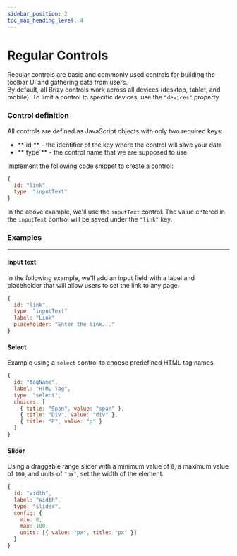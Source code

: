 ```yaml
---
sidebar_position: 2
toc_max_heading_level: 4
---
```

# Regular Controls

Regular controls are basic and commonly used controls for building the toolbar UI and gathering data from users. <br/>
By default, all Brizy controls work across all devices (desktop, tablet, and mobile). To limit a control to specific devices, use the `"devices"` property

### Control definition
All controls are defined as JavaScript objects with only two required keys:

<ul>
  <li>**`id`** - the identifier of the key where the control will save your data</li>
  <li>**`type`** - the control name that we are supposed to use</li>
</ul>

Implement the following code snippet to create a control:
```js
{
  id: "link",
  type: "inputText"
}
```

In the above example, we'll use the `inputText` control. The value entered in the `inputText` control will be saved under the `"link"` key.

### Examples
---

#### Input text

In the following example, we'll add an input field with a label and placeholder that will allow users to set the link to any page.

```js
{
  id: "link",
  type: "inputText"
  label: "Link"
  placeholder: "Enter the link..."
}
```

#### Select

Example using a `select` control to choose predefined HTML tag names.

```js
{
  id: "tagName",
  label: "HTML Tag",
  type: "select",
  choices: [
    { title: "Span", value: "span" },
    { title: "Div", value: "div" },
    { title: "P", value: "p" }
  ]
}
```

#### Slider

Using a draggable range slider with a minimum value of `0`, a maximum value of `100`, and units of `"px"`, set the width of the element.

```js
{
  id: "width",
  label: "Width",
  type: "slider",
  config: {
    min: 0,
    max: 100,
    units: [{ value: "px", title: "px" }]
  }
}
```
